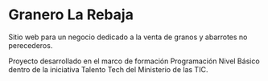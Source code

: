 # Granero La Rebaja
Sitio web para un negocio dedicado a la venta de granos y abarrotes no perecederos. 

Proyecto desarrollado en el marco de formación Programación Nivel Básico dentro de la iniciativa Talento Tech del Ministerio de las TIC. 
